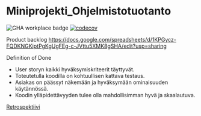 # Miniprojekti_Ohjelmistotuotanto
![GHA workplace badge](https://github.com/eapulkkinen/Miniprojekti-Ohjelmistotuotanto/workflows/CI/badge.svg)
[![codecov](https://codecov.io/gh/eapulkkinen/Miniprojekti-Ohjelmistotuotanto/graph/badge.svg?token=H0T8DET13K)](https://codecov.io/gh/eapulkkinen/Miniprojekti-Ohjelmistotuotanto)

Product backlog
https://docs.google.com/spreadsheets/d/1KPGycz-FQDKNGKiptPgKgUgFEg-c-JVttu5XMK8gSHA/edit?usp=sharing

Definition of Done
- User storyn kaikki hyväksymiskriteerit täyttyvät.
- Toteutetulla koodilla on kohtuullisen kattava testaus.
- Asiakas on päässyt näkemään ja hyväksymään ominaisuuden käytännössä.
- Koodin ylläpidettävyyden tulee olla mahdollisimman hyvä ja skaalautuva.

[Retrospektiivi](/retro.md)
